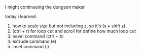 I might continueing the dungeon maker

today i learned:
1. how to scale size but not including z, so it's (s + shift z)
2. (ctrl + r) for loop cut and scroll for define how much loop cut
3. bevel command (ctrl + b)
4. extrude command (e)
5. inset command (i)
